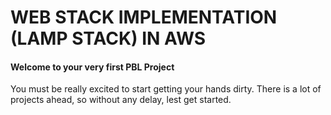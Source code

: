 WEB STACK IMPLEMENTATION (LAMP STACK) IN AWS
============================================


#### Welcome to your very first PBL Project

You must be really excited to start getting your hands dirty. There is a lot of projects ahead, so without any delay, lest get started.
